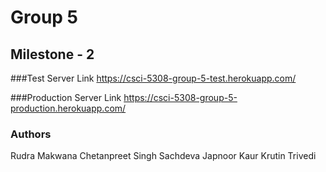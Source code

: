 # Group 5

## Milestone - 2

###Test Server Link
https://csci-5308-group-5-test.herokuapp.com/

###Production Server Link
https://csci-5308-group-5-production.herokuapp.com/

### Authors
Rudra Makwana
Chetanpreet Singh Sachdeva
Japnoor Kaur
Krutin Trivedi